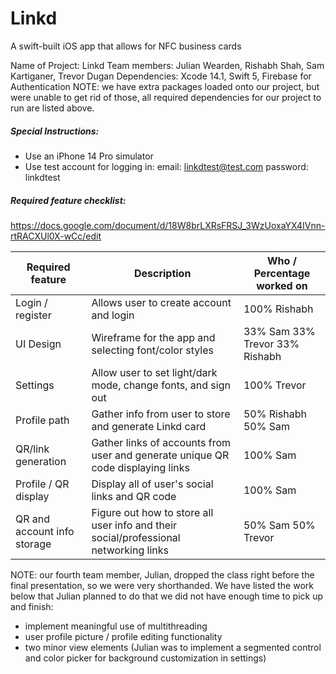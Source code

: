 # Linkd
A swift-built iOS app that allows for NFC business cards

Name of Project: Linkd
Team members: Julian Wearden, Rishabh Shah, Sam Kartiganer, Trevor Dugan
Dependencies: Xcode 14.1, Swift 5, Firebase for Authentication
NOTE: we have extra packages loaded onto our project, but were unable to get rid of those, all required dependencies for our project to run are listed above.

##### Special Instructions:
- Use an iPhone 14 Pro simulator
- Use test account for logging in:
email: linkdtest@test.com
password: linkdtest

##### Required feature checklist:
https://docs.google.com/document/d/18W8brLXRsFRSJ_3WzUoxaYX4IVnn-rtRACXUl0X-wCc/edit


| Required feature  | Description | Who / Percentage worked on  |
| ------------- | ------------- | ------------  |
| Login / register  | Allows user to create account and login  | 100% Rishabh  |
| UI Design  | Wireframe for the app and selecting font/color styles  | 33% Sam 33% Trevor 33% Rishabh  |
| Settings  | Allow user to set light/dark mode, change fonts, and sign out  | 100% Trevor  |
| Profile path  | Gather info from user to store and generate Linkd card | 50% Rishabh 50% Sam |
| QR/link generation  | Gather links of accounts from user and generate unique QR code displaying links  | 100% Sam |
| Profile / QR display  | Display all of user's social links and QR code  | 100% Sam  |
| QR and account info storage  | Figure out how to store all user info and their social/professional networking links  | 50% Sam 50% Trevor  |

NOTE: our fourth team member, Julian, dropped the class right before the final presentation, so we were very shorthanded. We have listed the work below that Julian planned to do that we did not have enough time to pick up and finish:
- implement meaningful use of multithreading
- user profile picture / profile editing functionality
- two minor view elements (Julian was to implement a segmented control and color picker for background customization in settings)
